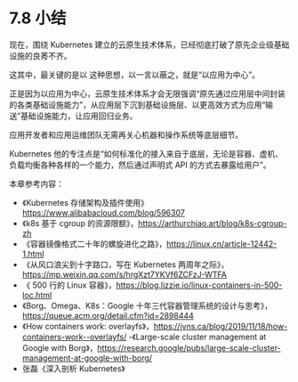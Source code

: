 # 7.8 小结

现在，围绕 Kubernetes 建立的云原生技术体系，已经彻底打破了原先企业级基础设施的良莠不齐。

这其中，最关键的是以
这种思想，以一言以蔽之，就是“以应用为中心”。

正是因为以应用为中心，云原生技术体系才会无限强调“原先通过应用层中间封装的各类基础设施能力”，从应用层下沉到基础设施层、以更高效方式为应用“输送”基础设施能力，让应用回归业务。

应用开发者和应用运维团队无需再关心机器和操作系统等底层细节。

Kubernetes 他的专注点是“如何标准化的接入来自于底层，无论是容器、虚机、负载均衡各种各样的一个能力，然后通过声明式 API 的方式去暴露给用户”。


本章参考内容： 
- 《Kubernetes 存储架构及插件使用》https://www.alibabacloud.com/blog/596307
- 《k8s 基于 cgroup 的资源限额》，https://arthurchiao.art/blog/k8s-cgroup-zh
- 《容器镜像格式二十年的螺旋进化之路》，https://linux.cn/article-12442-1.html
- 《从风口浪尖到十字路口，写在 Kubernetes 两周年之际》，https://mp.weixin.qq.com/s/hrgXzt7YKVf6ZCFzJ-WTFA
- 《 500 行的 Linux 容器》，https://blog.lizzie.io/linux-containers-in-500-loc.html
- 《Borg、Omega、K8s：Google 十年三代容器管理系统的设计与思考》，https://queue.acm.org/detail.cfm?id=2898444
- 《How containers work: overlayfs》，https://jvns.ca/blog/2019/11/18/how-containers-work--overlayfs/
-《Large-scale cluster management at Google with Borg》，https://research.google/pubs/large-scale-cluster-management-at-google-with-borg/
- 张磊《深入剖析 Kubernetes》